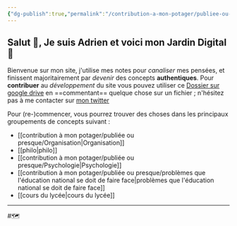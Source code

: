 ```yaml
---
{"dg-publish":true,"permalink":"/contribution-a-mon-potager/publiee-ou-presque/vision-de-l-arboretum/","tags":"gardenEntry"}
---
```


## Salut 👋, Je suis Adrien et voici mon Jardin Digital 🌱
Bienvenue sur mon site, j'utilise mes notes pour *canaliser* mes pensées, et finissent majoritairement par *devenir* des concepts **authentiques**. 
Pour **contribuer** au *développement* du site vous pouvez utiliser ce [Dossier sur google drive](https://drive.google.com/drive/folders/13fDQYJpAMFO1uZ4wGbM7CLtyKeFkyEu1?usp=share_link) en ==commentant== quelque chose sur un fichier ; n'hésitez pas à me contacter sur [mon twitter](https://twitter.com/AdrienRomano2)

Pour (re-)commencer, vous pourrez trouver des choses dans les principaux groupements de concepts suivant :
- [[contribution à mon potager/publiée ou presque/Organisation\|Organisation]]
- [[philo\|philo]]
- [[contribution à mon potager/publiée ou presque/Psychologie\|Psychologie]]
- [[contribution à mon potager/publiée ou presque/problèmes que l'éducation national se doit de faire face\|problèmes que l'éducation national se doit de faire face]]
- [[cours du lycée\|cours du lycée]]



---
#🗺️